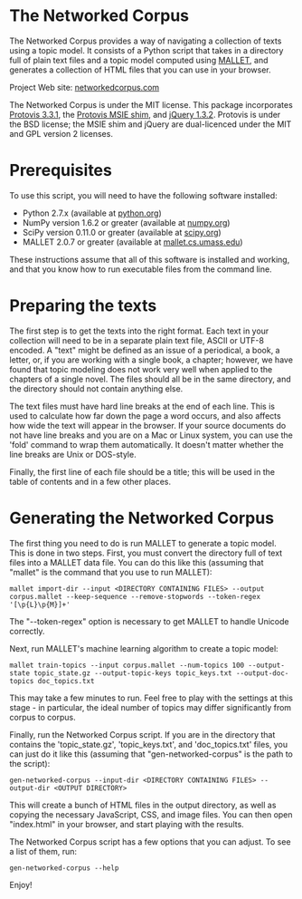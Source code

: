 The Networked Corpus
===============

The Networked Corpus provides a way of navigating a collection of texts using a topic model.  It consists of a Python script that takes in a directory full of plain text files and a topic model computed using [MALLET](http://mallet.cs.umass.edu), and generates a collection of HTML files that you can use in your browser.

Project Web site: [networkedcorpus.com](http://networkedcorpus.com)

The Networked Corpus is under the MIT license.  This package incorporates [Protovis 3.3.1](http://mbostock.github.com/protovis), the [Protovis MSIE shim](http://github.com/DataMarket/protovis-msie), and [jQuery 1.3.2](http://jquery.com).  Protovis is under the BSD license; the MSIE shim and jQuery are dual-licenced under the MIT and GPL version 2 licenses.

# Prerequisites

To use this script, you will need to have the following software installed:

* Python 2.7.x (available at [python.org](http://python.org))
* NumPy version 1.6.2 or greater (available at [numpy.org](http://numpy.org))
* SciPy version 0.11.0 or greater (available at [scipy.org](http://scipy.org))
* MALLET 2.0.7 or greater (available at [mallet.cs.umass.edu](http://mallet.cs.umass.edu))

These instructions assume that all of this software is installed and working, and that you know how to run executable files from the command line.

# Preparing the texts

The first step is to get the texts into the right format.  Each text in your collection will need to be in a separate plain text file, ASCII or UTF-8 encoded.  A "text" might be defined as an issue of a periodical, a book, a letter, or, if you are working with a single book, a chapter; however, we have found that topic modeling does not work very well when applied to the chapters of a single novel.  The files should all be in the same directory, and the directory should not contain anything else.

The text files must have hard line breaks at the end of each line.  This is used to calculate how far down the page a word occurs, and also affects how wide the text will appear in the browser.  If your source documents do not have line breaks and you are on a Mac or Linux system, you can use the 'fold' command to wrap them automatically.  It doesn't matter whether the line breaks are Unix or DOS-style.

Finally, the first line of each file should be a title; this will be used in the table of contents and in a few other places.

# Generating the Networked Corpus

The first thing you need to do is run MALLET to generate a topic model.  This is done in two steps.  First, you must convert the directory full of text files into a MALLET data file.  You can do this like this (assuming that "mallet" is the command that you use to run MALLET):

    mallet import-dir --input <DIRECTORY CONTAINING FILES> --output corpus.mallet --keep-sequence --remove-stopwords --token-regex '[\p{L}\p{M}]+'

The "--token-regex" option is necessary to get MALLET to handle Unicode correctly.

Next, run MALLET's machine learning algorithm to create a topic model:

    mallet train-topics --input corpus.mallet --num-topics 100 --output-state topic_state.gz --output-topic-keys topic_keys.txt --output-doc-topics doc_topics.txt 

This may take a few minutes to run.  Feel free to play with the settings at this stage - in particular, the ideal number of topics may differ significantly from corpus to corpus.

Finally, run the Networked Corpus script.  If you are in the directory that contains the 'topic_state.gz', 'topic_keys.txt', and 'doc_topics.txt' files, you can just do it like this (assuming that "gen-networked-corpus" is the path to the script):

    gen-networked-corpus --input-dir <DIRECTORY CONTAINING FILES> --output-dir <OUTPUT DIRECTORY>

This will create a bunch of HTML files in the output directory, as well as copying the necessary JavaScript, CSS, and image files.  You can then open "index.html" in your browser, and start playing with the results.

The Networked Corpus script has a few options that you can adjust.  To see a list of them, run:

    gen-networked-corpus --help

Enjoy!
